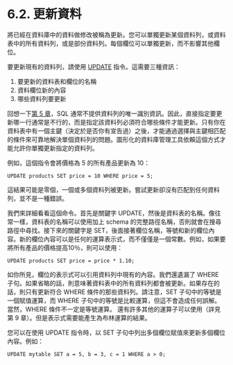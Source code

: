 # 6.2. 更新資料

將已經在資料庫中的資料做修改被稱為更新。您可以單獨更新某個資料列，或資料表中的所有資料列，或是部份資料列。每個欄位可以單獨更新，而不影響其他欄位。

要更新現有的資料列，請使用 [UPDATE](https://github.com/pgsql-tw/documents/tree/a096b206440e1ac8cdee57e1ae7a74730f0ee146/vi-reference/i-sql-commands/update.md) 指令。這需要三種資訊：

1. 要更新的資料表和欄位的名稱
2. 資料欄位新的內容
3. 哪些資料列要更新

回想一下[第 5 章](https://github.com/pgsql-tw/documents/tree/a096b206440e1ac8cdee57e1ae7a74730f0ee146/ii-the-sql-language/data-definition.md)，SQL 通常不提供資料列的唯一識別資訊。因此，直接指定要更新哪一行通常是不行的，而是指定該資料列必須符合哪些條件才能更新。只有你在資料表中有一個主鍵（決定於是否你有宣告過）之後，才能通過選擇與主鍵相匹配的條件來可靠地解決單個資料列的問題。圖形化的資料庫管理工具依賴這個方式才能允許你單獨更新指定的資料列。

例如，這個指令會將價格為 5 的所有產品更新為 10：

```text
UPDATE products SET price = 10 WHERE price = 5;
```

這結果可能是零個，一個或多個資料列被更新。嘗試更新卻沒有匹配到任何資料列，並不是一種錯誤。

我們來詳細看看這個命令。首先是關鍵字 UPDATE，然後是資料表的名稱。像往常一樣，資料表的名稱可以使用加上 schema 的完整路徑名稱，否則就會在搜尋路徑中尋找。接下來的關鍵字是 SET，後面接著欄位名稱，等號和新的欄位內容。新的欄位內容可以是任何的運算表示式，而不僅僅是一個常數。例如，如果要將所有產品的價格提高10％，則可以使用：

```text
UPDATE products SET price = price * 1.10;
```

如你所見，欄位的表示式可以引用資料列中現有的內容。我們還遺漏了 WHERE 子句。如果省略的話，則意味著資料表中的所有資料列都會被更新。如果存在的話，則只有更新符合 WHERE 條件的那些資料列。請注意，SET 子句中的等號是一個賦值運算，而 WHERE 子句中的等號是比較運算，但這不會造成任何誤解。當然，WHERE 條件不一定是等號運算。 還有許多其他的運算子可以使用（詳見第 9 章）。但是表示式需要能產生為布林運算的結果。

您可以在使用 UPDATE 指令時，以 SET 子句中列出多個欄位賦值來更新多個欄位內容。例如：

```text
UPDATE mytable SET a = 5, b = 3, c = 1 WHERE a > 0;
```

